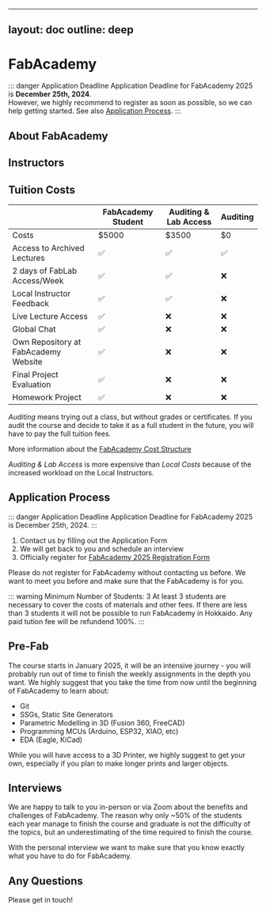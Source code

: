 <script setup>
import { VPTeamMembers } from 'vitepress/theme'

const members = [
  {
    name: 'Georg Tremmel',
    title: 'Organizer & Lead Instructor',
    desc: '<a href="">FA 2021</a>, BioClub Tokyo, BCL, metaPhorest, Angewandte',
    avatar: 'https://www.github.com/yyx990803.png',
    links: [
      { icon: 'github', link: 'https://github.com/trembl' },
      { icon: 'twitter', link: 'https://twitter.com/trembl' },
      { icon: 'instagram', link: 'https://instagram.com/georg.tremmel' },
      { icon: 'discord', link: 'https://instagram.com/georg.tremmel' }
    ],
  },
  {
    name: 'Masato Takemura',
    title: 'Guru & Mentor',
    desc: '<a href="">FA 2015</a>, BioClub Tokyo, BCL, metaPhorest, Angewandte',
    avatar: 'https://www.github.com/yyx990803.png',
    links: [
      { icon: 'github', link: 'https://github.com/trembl' },
      { icon: 'twitter', link: 'https://twitter.com/trembl' },
      { icon: 'instagram', link: 'https://instagram.com/georg.tremmel' },
      { icon: 'discord', link: 'https://instagram.com/georg.tremmel' }
    ],
  },
  {
    name: "Ekaterina 'Kat' Kormilisyna",
    title: 'Special Remote Instructor',
    desc: '<a href="">FA 2023</a>, BioClub Tokyo, MIT CBA',
    avatar: 'https://www.github.com/yyx990803.png',
    links: [
      { icon: 'webfsfsite', link: 'https://github.com/trembl' },
      { icon: 'twitter', link: 'https://twitter.com/trembl' },
      { icon: 'instagram', link: 'https://instagram.com/georg.tremmel' },
      { icon: 'discord', link: 'https://instagram.com/georg.tremmel' }
    ],
  },
  {
    name: "Toshiki Tsuchiyama",
    title: 'Junior Instructor',
    desc: '<a href="https://academany.fabcloud.io/fabacademy/2020/labs/kamakura/students/toshiki-tsuchiyama/">FA 2020</a>, <a href="https://fablabkuriyama.jp">FabLab Kuriyama</a>',
    avatar: '/images/people/tsuchiyama.jpg',
    links: [
      { icon: 'facebook', link: 'https://www.facebook.com/toshiki.tsuchiyama' },
      { icon: 'instagram', link: 'https://www.instagram.com/toshiki_tsuchiyama' },
    ],
  },
  {
    name: "Yuki Oka",
    title: 'Junior Instructor',
    desc: '<a href="https://fabacademy.org/2020/labs/kamakura/students/yuki-oka/">FA 2020</a>, <a href="https://fablabkuriyama.jp">FabLab Kuriyama</a>',
    avatar: 'https://www.github.com/yyx990803.png',
    links: [
    ],
  },
]
</script>

---
layout: doc
outline: deep
---

# FabAcademy

::: danger Application Deadline
Application Deadline for FabAcademy 2025 is <strong>December 25th, 2024</strong>. <br/>However, we highly recommend to register as soon as possible, so we can help getting started. See also [Application Process](#application-process).
:::

## About FabAcademy

## Instructors


<VPTeamMembers size="small" :members="members" />

## Tuition Costs

| | FabAcademy Student | Auditing & Lab Access | Auditing |
| - | - | - | - |
| Costs | $5000 | $3500 | $0 |
| Access to Archived Lectures | ✅ | ✅ | ✅ |
| 2 days of FabLab Access/Week | ✅ | ✅ | ❌ |
| Local Instructor Feedback | ✅ | ✅ | ❌ |
| Live Lecture Access | ✅ | ❌ | ❌ |
| Global Chat | ✅ | ❌ | ❌ |
| Own Repository at FabAcademy Website | ✅ | ❌ | ❌ |
| Final Project Evaluation | ✅ | ❌ | ❌ |
| Homework Project | ✅ | ❌ | ❌ |

<em>Auditing</em> means trying out a class, but without grades or certificates. If you audit the course and decide to take it as a full student in the future, you will have to pay the full tuition fees.

More information about the [FabAcademy Cost Structure](https://fabacademy.org/apply/fees.html#title-tuition-fees-fab-academydescription-discover-the-details-of-fab-academy-tuition-fees-an-investment-in-your-educational-journey-learn-about-the-cost-structure-and-payment-options)

<em>Auditing & Lab Access</em> is more expensive than <em>Local Costs</em> because of the increased workload on the Local Instructors.

## Application Process

::: danger Application Deadline
Application Deadline for FabAcademy 2025 is December 25th, 2024.
:::

1. Contact us by filling out the Application Form 
2. We will get back to you and schedule an interview
3. Officially register for [FabAcademy 2025 Registration Form](https://form.jotform.com/FabAcademy/2025-student-registration-form)

Please do not register for FabAcademy without contacting us before. We want to meet you before and make sure that the FabAcademy is for you.

::: warning Minimum Number of Students: 3
At least 3 students are necessary to cover the costs of materials and other fees. If there are less than 3 students it will not be possible to run FabAcademy in Hokkaido. Any paid tution fee will be refundend 100%.
:::

## Pre-Fab

The course starts in January 2025, it will be an intensive journey - you will probably run out of time to finish the weekly assignments in the depth you want. We highly suggest that you take the time from now until the beginning of FabAcademy to learn about:

- Git
- SSGs, Static Site Generators
- Parametric Modelling in 3D (Fusion 360, FreeCAD)
- Programming MCUs (Arduino, ESP32, XIAO, etc)
- EDA (Eagle, KiCad)

While you will have access to a 3D Printer, we highly suggest to get your own, especially if you plan to make longer prints and larger objects.

## Interviews

We are happy to talk to you in-person or via Zoom about the benefits and challenges of FabAcademy. The reason why only ~50% of the students each year manage to finish the course and graduate is not the difficulty of the topics, but an underestimating of the time required to finish the course.

With the personal interview we want to make sure that you know exactly what you have to do for FabAcademy.

## Any Questions

Please get in touch!